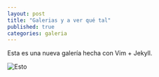 ```yaml
---
layout: post
title: "Galerias y a ver qué tal"
published: true
categories: galeria
---
```


Esta es una nueva galería hecha con Vim + Jekyll.

![Esto](/Users/davidcolmenares/Pictures/ahora.png)
